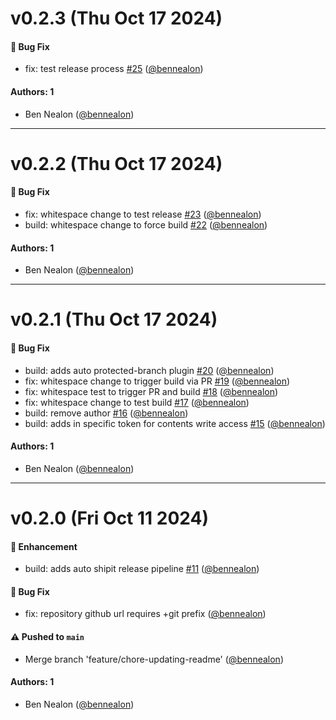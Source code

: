 # v0.2.3 (Thu Oct 17 2024)

#### 🐛 Bug Fix

- fix: test release process [#25](https://github.com/amplience/image-studio-sdk/pull/25) ([@bennealon](https://github.com/bennealon))

#### Authors: 1

- Ben Nealon ([@bennealon](https://github.com/bennealon))

---

# v0.2.2 (Thu Oct 17 2024)

#### 🐛 Bug Fix

- fix: whitespace change to test release [#23](https://github.com/amplience/image-studio-sdk/pull/23) ([@bennealon](https://github.com/bennealon))
- build: whitespace change to force build [#22](https://github.com/amplience/image-studio-sdk/pull/22) ([@bennealon](https://github.com/bennealon))

#### Authors: 1

- Ben Nealon ([@bennealon](https://github.com/bennealon))

---

# v0.2.1 (Thu Oct 17 2024)

#### 🐛 Bug Fix

- build: adds auto protected-branch plugin [#20](https://github.com/amplience/image-studio-sdk/pull/20) ([@bennealon](https://github.com/bennealon))
- fix: whitespace change to trigger build via PR [#19](https://github.com/amplience/image-studio-sdk/pull/19) ([@bennealon](https://github.com/bennealon))
- fix: whitespace test to trigger PR and build [#18](https://github.com/amplience/image-studio-sdk/pull/18) ([@bennealon](https://github.com/bennealon))
- fix: whitespace change to test build [#17](https://github.com/amplience/image-studio-sdk/pull/17) ([@bennealon](https://github.com/bennealon))
- build: remove author [#16](https://github.com/amplience/image-studio-sdk/pull/16) ([@bennealon](https://github.com/bennealon))
- build: adds in specific token for contents write access [#15](https://github.com/amplience/image-studio-sdk/pull/15) ([@bennealon](https://github.com/bennealon))

#### Authors: 1

- Ben Nealon ([@bennealon](https://github.com/bennealon))

---

# v0.2.0 (Fri Oct 11 2024)

#### 🚀 Enhancement

- build: adds auto shipit release pipeline [#11](https://github.com/amplience/image-studio-sdk/pull/11) ([@bennealon](https://github.com/bennealon))

#### 🐛 Bug Fix

- fix: repository github url requires +git prefix ([@bennealon](https://github.com/bennealon))

#### ⚠️ Pushed to `main`

- Merge branch 'feature/chore-updating-readme' ([@bennealon](https://github.com/bennealon))

#### Authors: 1

- Ben Nealon ([@bennealon](https://github.com/bennealon))
